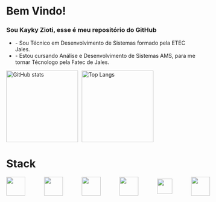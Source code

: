 <h1 style="font-weight: bold;">Bem Vindo!</h1>
<h3>Sou Kayky Zioti, esse é meu repositório do GitHub</h3>
<ul>
      <li>- Sou Técnico em Desenvolvimento de Sistemas formado pela ETEC Jales.</li>
      <li>- Estou cursando Análise e Desenvolvimento de Sistemas AMS, para me tornar Técnologo pela Fatec de Jales.</li>
</ul>

<div style="display: flex; gap:10px; margin-top: 10px;">
      <img style="height: 190px;" src="https://github-readme-stats.vercel.app/api?username=kaykyOne&show_icons=true&theme=radical" alt="GitHub stats">  
      <img style="height: 190px;" src="https://github-readme-stats.vercel.app/api/top-langs/?username=kaykyOne&layout=compact&theme=radical" alt="Top Langs"></td>
</div>

<h1 style="font-weight: semi-bold;">Stack</h1>
<div style="display: flex; gap: 50px; align-items: center;">
      <img style="height: 50px;" src="https://static-00.iconduck.com/assets.00/html5-icon-2018x2048-st7q7lm6.png"/>
      <img style="height: 50px;" src="https://cdn1.iconfinder.com/data/icons/social-media-logos-7/64/css-3-512.png"/>
      <img style="height: 50px;" src="https://static-00.iconduck.com/assets.00/node-js-icon-1817x2048-g8tzf91e.png"/>
      <img style="height: 50px;" src="https://img.icons8.com/color/512/javascript.png"/>
      <img style="height: 40px;" src="https://static-00.iconduck.com/assets.00/tailwind-css-icon-2048x1229-u8dzt4uh.png"/>
      <img style="height: 50px;" src="https://static-00.iconduck.com/assets.00/c-sharp-c-icon-1822x2048-wuf3ijab.png"/>
</div>

